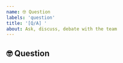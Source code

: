 ```yaml
---
name: 🤓 Question
labels: 'question'
title: '[Q/A] '
about: Ask, discuss, debate with the team
---
```


## 🤓 Question
<!-- (You _must_ search the issues before asking your question) -->



